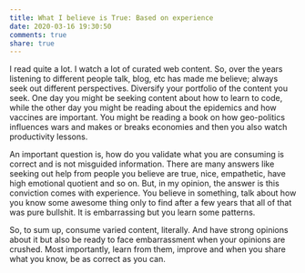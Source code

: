 ```yaml
---
title: What I believe is True: Based on experience
date: 2020-03-16 19:30:50
comments: true
share: true
---
```


I read quite a lot. I watch a lot of curated web content. So, over the years listening to different people talk, blog, etc has made me believe; always seek out different perspectives. Diversify your portfolio of the content you seek. One day you might be seeking content about how to learn to code, while the other day you might be reading about the epidemics and how vaccines are important. You might be reading a book on how geo-politics influences wars and makes or breaks economies and then you also watch productivity lessons.

An important question is, how do you validate what you are consuming is correct and is not misguided information. There are many answers like seeking out help from people you believe are true, nice, empathetic, have high emotional quotient and so on. But, in my opinion, the answer is this conviction comes with experience. You believe in something, talk about how you know some awesome thing only to find after a few years that all of that was pure bullshit. It is embarrassing but you learn some patterns.

So, to sum up, consume varied content, literally. And have strong opinions about it but also be ready to face embarrassment when your opinions are crushed. Most importantly, learn from them, improve and when you share what you know, be as correct as you can.
